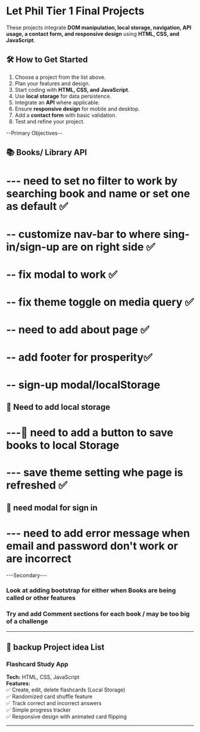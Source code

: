 # Let Phil Tier 1 Final Projects

These projects integrate **DOM manipulation, local storage, navigation, API usage, a contact form, and responsive design** using **HTML, CSS, and JavaScript**.

## 🛠️ How to Get Started

1. Choose a project from the list above.
2. Plan your features and design.
3. Start coding with **HTML, CSS, and JavaScript**.
4. Use **local storage** for data persistence.
5. Integrate an **API** where applicable.
6. Ensure **responsive design** for mobile and desktop.
7. Add a **contact form** with basic validation.
8. Test and refine your project.

--Primary Objectives--
## 📚 Books/ Library API
# --- need to set no filter to work by searching book and name or set one as default ✅
# -- customize nav-bar to where sing-in/sign-up are on right side ✅
# -- fix modal to work ✅
# -- fix theme toggle on media query ✅
# -- need to add about page ✅
# -- add footer for prosperity✅
# -- sign-up modal/localStorage

## 📩 Need to add local storage  
# ---🔲 need to add a button to save books to local Storage
# --- save theme setting whe page is refreshed ✅

## 📄 need modal for sign in
# --- need to add error message when email and password don't work or are incorrect

---Secondary---

### Look at adding bootstrap for either when Books are being called or other features
### Try and add Comment sections for each book / may be too big of a challenge

---

## 📌 backup Project idea List
### Flashcard Study App

**Tech:** HTML, CSS, JavaScript  
**Features:**  
✅ Create, edit, delete flashcards (Local Storage)  
✅ Randomized card shuffle feature  
✅ Track correct and incorrect answers  
✅ Simple progress tracker  
✅ Responsive design with animated card flipping

---
